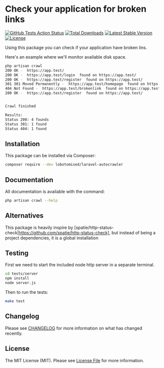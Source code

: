 # Check your application for broken links

[![GitHub Tests Action Status](https://github.com/lobotomised/laravel-autocrawler/actions/workflows/run-test.yml/badge.svg)](https://github.com/lobotomised/laravel-autocrawler/actions/workflows/run-test.yml)
[![Total Downloads](https://img.shields.io/packagist/dt/lobotomised/laravel-autocrawler.svg?style=flat-square)](https://packagist.org/packages/lobotomised/laravel-autocrawler)
[![Latest Stable Version](https://img.shields.io/packagist/v/lobotomised/laravel-autocrawler)](https://packagist.org/packages/lobotomised/laravel-autocrawler)
[![License](https://img.shields.io/packagist/l/lobotomised/laravel-autocrawler)](https://packagist.org/packages/lobotomised/laravel-autocrawler)

Using this package you can check if your application have broken lins.

Here's an example where we'll monitor available disk space.

```bash
php artisan crawl
200 OK -  https://app.test/ 
200 OK -  https://app.test/login  found on https://app.test/
200 OK -  https://app.test/register  found on https://app.test/
301 301 Moved Permanently -  https://app.test/homepage  found on https://app.test/register
404 Not Found -  https://app.test/brokenlink  found on https://app.test/register
200 OK -  https://app.test/register  found on https://app.test/


Crawl finished

Results:
Status 200: 4 founds
Status 301: 1 found
Status 404: 1 found
```

## Installation
This package can be installed via Composer:

```bash
composer require --dev lobotomised/laravel-autocrawler
```

## Documentation

All documentation is available with the command:
```bash
php artisan crawl --help
```

## Alternatives
This package is heavily inspire by [spatie/http-status-check|https://github.com/spatie/http-status-check], but instead of being a project dependencies, it is a global installation

## Testing

First we need to start the included node http server in a separate terminal.
```bash
cd tests/server
npm install
node server.js
```
Then to run the tests:
```bash
make test
```

## Changelog

Please see [CHANGELOG](CHANGELOG.md) for more information on what has changed recently.

## License

The MIT License (MIT). Please see [License File](LICENSE.md) for more information.
